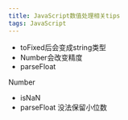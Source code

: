 ```yaml
---
title: JavaScript数值处理相关tips
tags: JavaScript
---
```



+ toFixed后会变成string类型
+ Number会改变精度
+ parseFloat

Number
 + isNaN
 + parseFloat
    没法保留小位数


